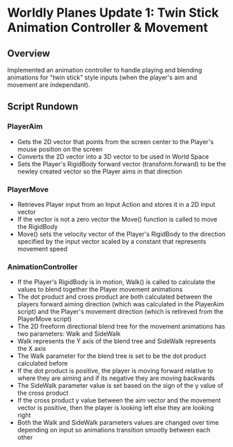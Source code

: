 # Worldly Planes Update 1: Twin Stick Animation Controller & Movement

## Overview
Implemented an animation controller to handle playing and blending animations for "twin stick" style inputs (when the player's aim and movement are independant).

## Script Rundown

### PlayerAim
- Gets the 2D vector that points from the screen center to the Player's mouse position on the screen
- Converts the 2D vector into a 3D vector to be used in World Space
- Sets the Player's RigidBody forward vector (transform.forward) to be the newley created vector so the Player aims in that direction

### PlayerMove
- Retrieves Player input from an Input Action and stores it in a 2D input vector
- If the vector is not a zero vector the Move() function is called to move the RigidBody
- Move() sets the velocity vector of the Player's RigidBody to the direction specified by the input vector scaled by a constant that represents movement speed

### AnimationController
- If the Player's RigidBody is in motion, Walk() is called to calculate the values to blend together the Player movement animations
- The dot product and cross product are both calculated between the players forward aiming direction (which was calculated in the PlayerAim script) and the Player's movement direction (which is retireved from the PlayerMove script)
- The 2D freeform directional blend tree for the movement animations has two parameters: Walk and SideWalk
- Walk represents the Y axis of the blend tree and SideWalk represents the X axis
- The Walk parameter for the blend tree is set to be the dot product calculated before
- If the dot product is positive, the player is moving forward relative to where they are aiming and if its negative they are moving backwards
- The SideWalk parameter value is set based on the sign of the y value of the cross product
- If the cross product y value between the aim vector and the movement vector is positive, then the player is looking left else they are looking right
- Both the Walk and SideWalk parameters values are changed over time depending on input so animations transition smootly between each other
